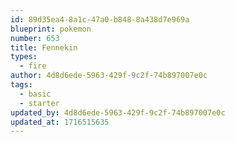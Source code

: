 ```yaml
---
id: 89d35ea4-8a1c-47a0-b848-8a438d7e969a
blueprint: pokemon
number: 653
title: Fennekin
types:
  - fire
author: 4d8d6ede-5963-429f-9c2f-74b897007e0c
tags:
  - basic
  - starter
updated_by: 4d8d6ede-5963-429f-9c2f-74b897007e0c
updated_at: 1716515635
---
```

